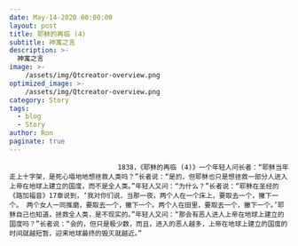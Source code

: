 ```yaml
---
date: May-14-2020 00:00:00
layout: post
title: 耶稣的再临 (4)
subtitle: 神寓之言
description: >-
  神寓之言
image: >-
    /assets/img/Qtcreator-overview.png
optimized_image: >-
    /assets/img/Qtcreator-overview.png
category: Story
tags:
  - blog
  - Story
author: Ron
paginate: true
---
```


							　　1838，《耶稣的再临 (4)》一个年轻人问长者：“耶稣当年走上十字架，是死心塌地地想拯救人类吗？”长者说：“是的，但耶稣也只是想拯救一部分人进入上帝在地球上建立的国度，而不是全人类。”年轻人又问：“为什么？”长者说：“耶稣在圣经的《路加福音》17章说到，‘我对你们说，当那一夜，两个人在一个床上，要取去一个，撇下一个。 两个女人一同推磨，要取去一个，撇下一个。两个人在田里，要取去一个，撇下一个。’耶稣自己也知道，拯救全人类，是不现实的。”年轻人又问：“那会有恶人进人上帝在地球上建立的国度吗？”长者说：“会的，但只是极少数，而且，进入的恶人越多，上帝在地球上建立的国度的时间就越短暂，迎来地球最终的毁灭就越近。”
							
							
						